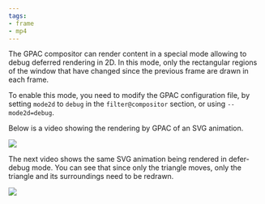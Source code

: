 ```yaml
---
tags:
- frame
- mp4
---
```


The GPAC compositor can render content in a special mode allowing to debug deferred rendering in 2D. In this mode, only the rectangular regions of the window that have changed since the previous frame are drawn in each frame. 

To enable this mode, you need to modify the GPAC configuration file, by setting `mode2d` to `debug` in the `filter@compositor` section, or using `--mode2d=debug`.

Below is a video showing the rendering by GPAC of an SVG animation.

[![](https://gpac.io/files/2013/03/animate-elem-04-t-defer.png)](https://gpac.io/files/2013/03/animate-elem-04-t-defer-avc.mp4)

The next video shows the same SVG animation being rendered in defer-debug mode. You can see that since only the triangle moves, only the triangle and its surroundings need to be redrawn.

[![](https://gpac.io/files/2013/03/animate-elem-04-t-defer-debug.png)](https://gpac.io/files/2013/03/animate-elem-04-t-defer-avc-debug.mp4)


